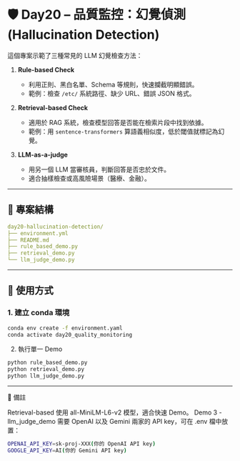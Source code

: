 # 🛡️ Day20 – 品質監控：幻覺偵測 (Hallucination Detection)

這個專案示範了三種常見的 LLM 幻覺檢查方法：

1. **Rule-based Check**

   - 利用正則、黑白名單、Schema 等規則，快速攔截明顯錯誤。
   - 範例：檢查 `/etc/` 系統路徑、缺少 URL、錯誤 JSON 格式。

2. **Retrieval-based Check**

   - 適用於 RAG 系統，檢查模型回答是否能在檢索片段中找到依據。
   - 範例：用 `sentence-transformers` 算語義相似度，低於閾值就標記為幻覺。

3. **LLM-as-a-judge**
   - 用另一個 LLM 當審核員，判斷回答是否忠於文件。
   - 適合抽樣檢查或高風險場景（醫療、金融）。

---

## 📂 專案結構

```yaml
day20-hallucination-detection/
├── environment.yml
├── README.md
├── rule_based_demo.py
├── retrieval_demo.py
└── llm_judge_demo.py
```

---

## 🚀 使用方式

### 1. 建立 conda 環境

```bash
conda env create -f environment.yaml
conda activate day20_quality_monitoring
```

2. 執行單一 Demo

```bash
python rule_based_demo.py
python retrieval_demo.py
python llm_judge_demo.py
```

---

📝 備註

Retrieval-based 使用 all-MiniLM-L6-v2 模型，適合快速 Demo。
Demo 3 - llm_judge_demo 需要 OpenAI 以及 Gemini 兩家的 API key，可在 .env 檔中放置：

```bash
OPENAI_API_KEY=sk-proj-XXX(你的 OpenAI API key)
GOOGLE_API_KEY=AI(你的 Gemini API key)
```
